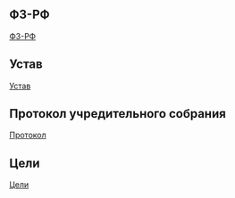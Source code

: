 ## ФЗ-РФ

[ФЗ-РФ](https://github.com/libremir/law/blob/master/rf/82.md "ФЗ-РФ")

## Устав

[Устав](https://github.com/libremir/law/blob/master/charter.md "Устав")

## Протокол учредительного собрания

[Протокол](https://github.com/libremir/law/blob/master/mom1.md "Протокол")

## Цели

[Цели](https://github.com/libremir/law/blob/master/charter-mission.md "Цели")
